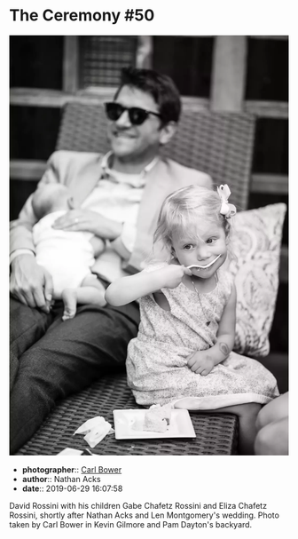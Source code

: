 # The Ceremony \#50

![David Rossini with his children Gabe and Eliza Chafetz Rossini](assets/2019-06-29-set-1-the-ceremony-50.webp)

* **photographer**:: [Carl Bower](https://carlbowerphotos.com)
* **author**:: Nathan Acks
* **date**:: 2019-06-29 16:07:58

David Rossini with his children Gabe Chafetz Rossini and Eliza Chafetz Rossini, shortly after Nathan Acks and Len Montgomery's wedding. Photo taken by Carl Bower in Kevin Gilmore and Pam Dayton's backyard.

